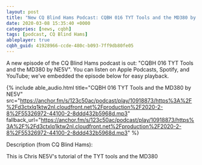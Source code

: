 ```yaml
---
layout: post
title: "New CQ Blind Hams Podcast: CQBH 016 TYT Tools and the MD380 by NE5V"
date: 2020-03-08 15:35:40 +0000
categories: [news, cqbh]
tags: [podcast, CQ Blind Hams]
ableplayer: true
cqbh_guid: 41928966-ccde-480c-b093-7ff9db80fe05
---
```


A new episode of the CQ Blind Hams podcast is out: "CQBH 016 TYT Tools and the MD380 by NE5V". You can listen on Apple Podcasts, Spotify, and YouTube; we’ve embedded the episode below for easy playback.

{% include able_audio.html title="CQBH 016 TYT Tools and the MD380 by NE5V" src="https://anchor.fm/s/123c50ac/podcast/play/10918873/https%3A%2F%2Fd3ctxlq1ktw2nl.cloudfront.net%2Fproduction%2F2020-2-8%2F55326972-44100-2-8ddd432b5968d.mp3" fallback_url="https://anchor.fm/s/123c50ac/podcast/play/10918873/https%3A%2F%2Fd3ctxlq1ktw2nl.cloudfront.net%2Fproduction%2F2020-2-8%2F55326972-44100-2-8ddd432b5968d.mp3" %}

Description (from CQ Blind Hams):

<p>This is Chris NE5V's tutorial of the TYT tools and the MD380</p>
